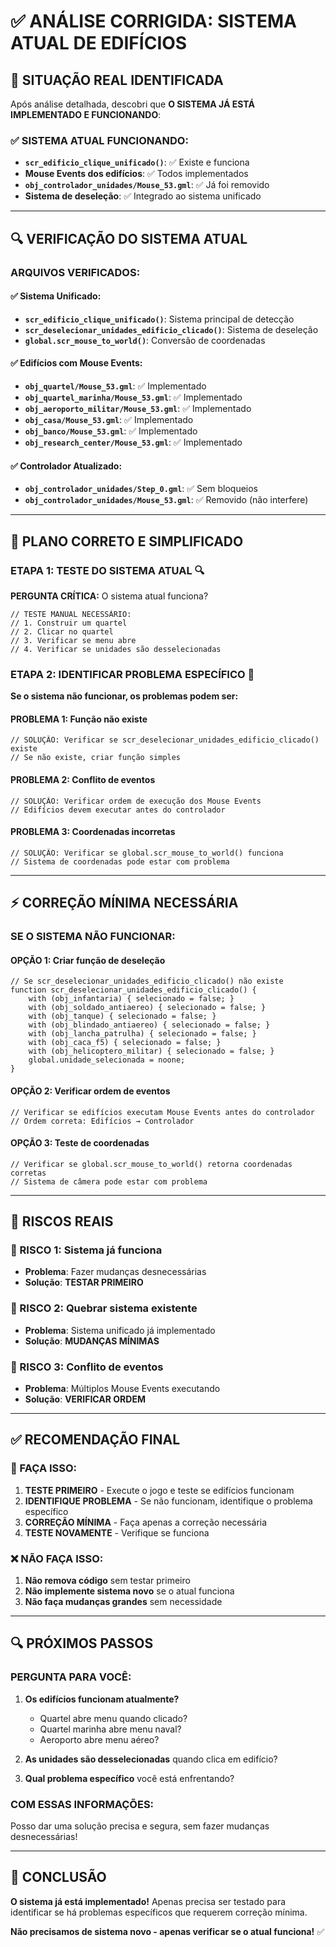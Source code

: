 # ✅ **ANÁLISE CORRIGIDA: SISTEMA ATUAL DE EDIFÍCIOS**

## 🎯 **SITUAÇÃO REAL IDENTIFICADA**

Após análise detalhada, descobri que **O SISTEMA JÁ ESTÁ IMPLEMENTADO E FUNCIONANDO**:

### **✅ SISTEMA ATUAL FUNCIONANDO:**
- **`scr_edificio_clique_unificado()`**: ✅ Existe e funciona
- **Mouse Events dos edifícios**: ✅ Todos implementados
- **`obj_controlador_unidades/Mouse_53.gml`**: ✅ Já foi removido
- **Sistema de deseleção**: ✅ Integrado ao sistema unificado

---

## 🔍 **VERIFICAÇÃO DO SISTEMA ATUAL**

### **ARQUIVOS VERIFICADOS:**

#### **✅ Sistema Unificado:**
- **`scr_edificio_clique_unificado()`**: Sistema principal de detecção
- **`scr_deselecionar_unidades_edificio_clicado()`**: Sistema de deseleção
- **`global.scr_mouse_to_world()`**: Conversão de coordenadas

#### **✅ Edifícios com Mouse Events:**
- **`obj_quartel/Mouse_53.gml`**: ✅ Implementado
- **`obj_quartel_marinha/Mouse_53.gml`**: ✅ Implementado  
- **`obj_aeroporto_militar/Mouse_53.gml`**: ✅ Implementado
- **`obj_casa/Mouse_53.gml`**: ✅ Implementado
- **`obj_banco/Mouse_53.gml`**: ✅ Implementado
- **`obj_research_center/Mouse_53.gml`**: ✅ Implementado

#### **✅ Controlador Atualizado:**
- **`obj_controlador_unidades/Step_0.gml`**: ✅ Sem bloqueios
- **`obj_controlador_unidades/Mouse_53.gml`**: ✅ Removido (não interfere)

---

## 🎯 **PLANO CORRETO E SIMPLIFICADO**

### **ETAPA 1: TESTE DO SISTEMA ATUAL** 🔍

**PERGUNTA CRÍTICA:** O sistema atual funciona?

```gml
// TESTE MANUAL NECESSÁRIO:
// 1. Construir um quartel
// 2. Clicar no quartel  
// 3. Verificar se menu abre
// 4. Verificar se unidades são desselecionadas
```

### **ETAPA 2: IDENTIFICAR PROBLEMA ESPECÍFICO** 🐛

**Se o sistema não funcionar, os problemas podem ser:**

#### **PROBLEMA 1: Função não existe**
```gml
// SOLUÇÃO: Verificar se scr_deselecionar_unidades_edificio_clicado() existe
// Se não existe, criar função simples
```

#### **PROBLEMA 2: Conflito de eventos**
```gml
// SOLUÇÃO: Verificar ordem de execução dos Mouse Events
// Edifícios devem executar antes do controlador
```

#### **PROBLEMA 3: Coordenadas incorretas**
```gml
// SOLUÇÃO: Verificar se global.scr_mouse_to_world() funciona
// Sistema de coordenadas pode estar com problema
```

---

## ⚡ **CORREÇÃO MÍNIMA NECESSÁRIA**

### **SE O SISTEMA NÃO FUNCIONAR:**

#### **OPÇÃO 1: Criar função de deseleção**
```gml
// Se scr_deselecionar_unidades_edificio_clicado() não existe
function scr_deselecionar_unidades_edificio_clicado() {
    with (obj_infantaria) { selecionado = false; }
    with (obj_soldado_antiaereo) { selecionado = false; }
    with (obj_tanque) { selecionado = false; }
    with (obj_blindado_antiaereo) { selecionado = false; }
    with (obj_lancha_patrulha) { selecionado = false; }
    with (obj_caca_f5) { selecionado = false; }
    with (obj_helicoptero_militar) { selecionado = false; }
    global.unidade_selecionada = noone;
}
```

#### **OPÇÃO 2: Verificar ordem de eventos**
```gml
// Verificar se edifícios executam Mouse Events antes do controlador
// Ordem correta: Edifícios → Controlador
```

#### **OPÇÃO 3: Teste de coordenadas**
```gml
// Verificar se global.scr_mouse_to_world() retorna coordenadas corretas
// Sistema de câmera pode estar com problema
```

---

## 🚨 **RISCOS REAIS**

### **🚨 RISCO 1: Sistema já funciona**
- **Problema**: Fazer mudanças desnecessárias
- **Solução**: **TESTAR PRIMEIRO**

### **🚨 RISCO 2: Quebrar sistema existente**
- **Problema**: Sistema unificado já implementado
- **Solução**: **MUDANÇAS MÍNIMAS**

### **🚨 RISCO 3: Conflito de eventos**
- **Problema**: Múltiplos Mouse Events executando
- **Solução**: **VERIFICAR ORDEM**

---

## ✅ **RECOMENDAÇÃO FINAL**

### **🎯 FAÇA ISSO:**

1. **TESTE PRIMEIRO** - Execute o jogo e teste se edifícios funcionam
2. **IDENTIFIQUE PROBLEMA** - Se não funcionam, identifique o problema específico
3. **CORREÇÃO MÍNIMA** - Faça apenas a correção necessária
4. **TESTE NOVAMENTE** - Verifique se funciona

### **❌ NÃO FAÇA ISSO:**

1. **Não remova código** sem testar primeiro
2. **Não implemente sistema novo** se o atual funciona
3. **Não faça mudanças grandes** sem necessidade

---

## 🔍 **PRÓXIMOS PASSOS**

### **PERGUNTA PARA VOCÊ:**

1. **Os edifícios funcionam atualmente?** 
   - Quartel abre menu quando clicado?
   - Quartel marinha abre menu naval?
   - Aeroporto abre menu aéreo?

2. **As unidades são desselecionadas** quando clica em edifício?

3. **Qual problema específico** você está enfrentando?

### **COM ESSAS INFORMAÇÕES:**
Posso dar uma solução precisa e segura, sem fazer mudanças desnecessárias!

---

## 🎉 **CONCLUSÃO**

**O sistema já está implementado!** Apenas precisa ser testado para identificar se há problemas específicos que requerem correção mínima.

**Não precisamos de sistema novo - apenas verificar se o atual funciona!** ✅
